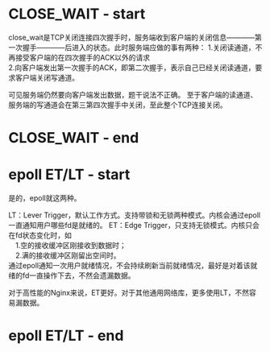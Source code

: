 # CLOSE_WAIT - start #
close_wait是TCP关闭连接四次握手时，服务端收到客户端的关闭信息————第一次握手————后进入的状态。此时服务端应做的事有两种：
1.关闭读通道，不再接受客户端的在四次握手的ACK以外的请求  
2.向客户端发出第一次握手的ACK，即第二次握手，表示自己已经关闭读通道，要求客户端关闭写通道。

可见服务端仍然要向客户端发出数据，题干说法不正确。
至于客户端的读通道、服务端的写通道会在第三第四次握手中关闭，至此整个TCP连接关闭。
# CLOSE_WAIT - end #

# epoll ET/LT - start #
是的，epoll就这两种。

LT：Lever Trigger，默认工作方式。支持带锁和无锁两种模式。内核会通过epoll一直通知用户哪些fd是就绪的。
ET：Edge Trigger，只支持无锁模式。内核只会在fd状态变化时，如  
&emsp;1.空的接收缓冲区刚接收到数据时；  
&emsp;2.满的接收缓冲区刚留出空间时。  
通过epoll通知一次用户就绪情况，不会持续刷新当前就绪情况，最好是对着该就绪的fd一直操作下去，不然会遗漏数据。  
  
对于高性能的Nginx来说，ET更好。对于其他通用网络库，更多使用LT，不然容易漏数据。
# epoll ET/LT - end #
